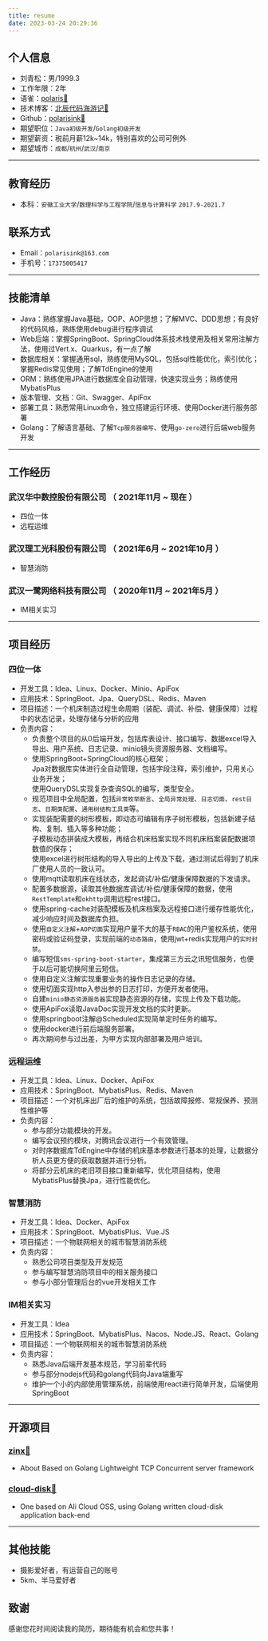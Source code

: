 ```yaml
---
title: resume
date: 2023-03-24 20:29:36
---
```


## 个人信息

- 刘青松：男/1999.3
- 工作年限：2年
- 语雀：[polaris🔗](https://www.yuque.com/polarisink)
- 技术博客：[北辰代码海游记🔗](https://polaris.ink)
- Github：[polarisink🔗](http://github.com/polarisink)
- 期望职位：`Java初级开发`/`Golang初级开发`
- 期望薪资：税前月薪12k~14k，特别喜欢的公司可例外
- 期望城市：`成都`/`杭州`/`武汉`/`南京`

---

## 教育经历
- 本科：`安徽工业大学`/`数理科学与工程学院`/`信息与计算科学`    `2017.9-2021.7`


## 联系方式

- Email：`polarisink@163.com`
- 手机号：`17375005417`

---

## 技能清单
- Java：熟练掌握Java基础，OOP、AOP思想；了解MVC、DDD思想；有良好的代码风格，熟练使用debug进行程序调试
- Web后端：掌握SpringBoot、SpringCloud体系技术栈使用及相关常用注解方法，使用过Vert.x、Quarkus，有一点了解
- 数据库相关：掌握通用sql，熟练使用MySQL，包括sql性能优化，索引优化；掌握Redis常见使用；了解TdEngine的使用
- ORM：熟练使用JPA进行数据库全自动管理，快速实现业务；熟练使用MybatisPlus
- 版本管理、文档：Git、Swagger、ApiFox
- 部署工具：熟悉常用Linux命令，独立搭建运行环境、使用Docker进行服务部署
- Golang：了解语言基础、了解`Tcp服务器编写`、使用`go-zero`进行后端web服务开发

---

## 工作经历

### 武汉华中数控股份有限公司 （ 2021年11月 ~ 现在 ）

- 四位一体
- 远程运维

### 武汉理工光科股份有限公司 （ 2021年6月 ~ 2021年10月 ）

- 智慧消防

### 武汉一鹭网络科技有限公司 （ 2020年11月 ~ 2021年5月 ）

- IM相关实习


---
## 项目经历
### 四位一体
- 开发工具：Idea、Linux、Docker、Minio、ApiFox
- 应用技术：SpringBoot、Jpa、QueryDSL、Redis、Maven
- 项目描述：一个机床制造过程生命周期（装配、调试、补偿、健康保障）过程中的状态记录，处理存储与分析的应用
- 负责内容：
  - 负责整个项目的从0后端开发，包括库表设计、接口编写、数据excel导入导出、用户系统、日志记录、minio镜头资源服务器、文档编写。
  - 使用SpringBoot+SpringCloud的核心框架；<br/>Jpa对数据库实体进行全自动管理，包括字段注释，索引维护，只用关心业务开发；<br/>使用QueryDSL实现复杂查询SQL的编写，类型安全。
  - 规范项目中全局配置，包括`异常枚举断言`、`全局异常处理`、`日志切面`、`rest日志`、`日期类配置`、`通用树结构工具类`等。
  - 实现装配需要的树形模板，即动态可编辑有序子树形模板，包括新建子结构、复制、插入等多种功能；<br/>子模板动态拼装成大模板，再结合机床档案实现不同机床档案装配数据项数值的保存；<br/>使用excel进行树形结构的导入导出的上传及下载，通过测试后得到了机床厂使用人员的一致认可。
  - 使用mqtt读取机床在线状态，发起调试/补偿/健康保障数据的下发请求。
  - 配置多数据源，读取其他数据库调试/补偿/健康保障的数据，使用`RestTemplate`和`okhttp`调用远程rest接口。
  - 使用spring-cache对装配模板及机床档案及远程接口进行缓存性能优化，减少响应时间及数据库负担。
  - 使用`自定义注解`+`AOP切面`实现用户量不大的基于`RBAC`的用户鉴权系统，使用密码或验证码登录，实现前端的`动态路由`，使用jwt+redis实现用户的`实时封禁`。
  - 编写短信`sms-spring-boot-starter`，集成第三方云之讯短信服务，也便于以后可能切换阿里云短信。
  - 使用自定义注解实现重要业务的操作日志记录的存储。
  - 使用切面实现http入参出参的日志打印，方便开发者使用。
  - 自建`minio静态资源服务器`实现静态资源的存储，实现上传及下载功能。
  - 使用ApiFox读取JavaDoc实现开发文档的实时更新。
  - 使用springboot注解@Scheduled实现简单定时任务的编写。
  - 使用docker进行前后端服务部署。
  - 再次期间参与过出差，为甲方实现内部部署及用户培训。

### 远程运维
- 开发工具：Idea、Linux、Docker、ApiFox
- 应用技术：SpringBoot、MybatisPlus、Redis、Maven
- 项目描述：一个对机床出厂后的维护的系统，包括故障报修、常规保养、预测性维护等
- 负责内容：
  - 参与部分功能模块的开发。
  - 编写会议预约模块，对腾讯会议进行一个有效管理。
  - 对时序数据库TdEngine中存储的机床基本参数进行基本的处理，让数据分析人员更方便的获取数据并进行分析。
  - 将部分云机床的老旧项目接口重新编写，优化项目结构，使用MybatisPlus替换Jpa，进行性能优化。

### 智慧消防

- 开发工具：Idea、Docker、ApiFox
- 应用技术：SpringBoot、MybatisPlus、Vue.JS
- 项目描述：一个物联网相关的城市智慧消防系统
- 负责内容：
  - 熟悉公司项目类型及开发规范
  - 参与编写智慧消防项目中的相关服务接口
  - 参与小部分管理后台的vue开发相关工作

### IM相关实习
- 开发工具：Idea
- 应用技术：SpringBoot、MybatisPlus、Nacos、Node.JS、React、Golang
- 项目描述：一个物联网相关的城市智慧消防系统
- 负责内容：
  - 熟悉Java后端开发基本规范，学习前辈代码
  - 参与部分nodejs代码和golang代码向Java端重写
  - 维护一个小的内部使用管理系统，前端使用react进行简单开发，后端使用SpringBoot

---

## 开源项目

### [zinx🔗](https://github.com/polarisink/zinx)

- About Based on Golang Lightweight TCP Concurrent server framework

### [cloud-disk🔗](https://github.com/polarisink/cloud-disk)

- One based on Ali Cloud OSS, using Golang written cloud-disk application back-end

---

## 其他技能

- 摄影爱好者，有运营自己的账号
- 5km、半马爱好者

## 致谢

感谢您花时间阅读我的简历，期待能有机会和您共事！
      